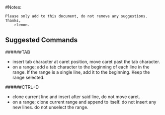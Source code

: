 #Notes:

	Please only add to this document, do not remove any suggestions. 
	Thanks,
		rlemon.


Suggested Commands
--------------------------------------------------------

######TAB
- insert tab character at caret position, move caret past the tab character.
- on a range; add a tab character to the beginning of each line in the range. If the range is a single line, add it to the beginning. Keep the range selected.

######CTRL+D
- clone current line and insert after said line, do not move caret.
- on a range; clone current range and append to itself. do not insert any new lines. do not unselect the range.
